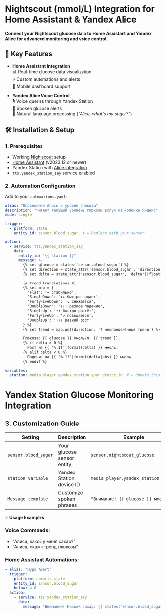 # Nightscout (mmol/L) Integration for Home Assistant & Yandex Alice

**Connect your Nightscout glucose data to Home Assistant and Yandex Alice for advanced monitoring and voice control.**


## 🌟 Key Features
- **Home Assistant Integration**  
  📊 Real-time glucose data visualization  
  ⚡ Custom automations and alerts  
  📱 Mobile dashboard support

- **Yandex Alice Voice Control**  
  🎙️ Voice queries through Yandex Station  
  🔔 Spoken glucose alerts  
  💬 Natural language processing (*"Alice, what's my sugar?"*)

## 🛠 Installation & Setup

### 1. Prerequisites
- Working [Nightscout](https://nightscout.github.io/) setup
- [Home Assistant](https://www.home-assistant.io/) (v2023.12 or newer)
- Yandex Station with [Alice integration](https://yandex.ru/dev/dialogs/alice/)
- `tts.yandex_station_say` service enabled

### 2. Automation Configuration
Add to your `automations.yaml`:

```yaml
alias: "Оповещение Алисы о уровне глюкозы"
description: "Читает текущий уровень глюкозы вслух на колонке Яндекс"
mode: single

trigger:
  - platform: state
    entity_id: sensor.blood_sugar  # ← Replace with your sensor

action:
  - service: tts.yandex_station_say
    data:
      entity_id: "{{ station }}"
      message: >-
        {% set glucose = states('sensor.blood_sugar') %}
        {% set direction = state_attr('sensor.blood_sugar', 'direction') %}
        {% set delta = state_attr('sensor.blood_sugar', 'delta')|float(0) %}
        
        {# Trend translations #}
        {% set map = {
          'Flat': '→ стабильно',
          'SingleDown': '↓↓ быстро падает',
          'FortyFiveDown': '↘ снижается',
          'DoubleDown': '↓↓↓ резкое падение',
          'SingleUp': '↑↑ быстро растёт',
          'FortyFiveUp': '↗ повышается',
          'DoubleUp': '↑↑↑ резкий рост'
        } %}
        {% set trend = map.get(direction, '? неопределённый тренд') %}
        
        Глюкоза: {{ glucose }} ммоль/л. {{ trend }}.
        {% if delta > 0 %}
          Рост на {{ '%.1f'|format(delta) }} ммоль.
        {% elif delta < 0 %}
          Падение на {{ '%.1f'|format(delta|abs) }} ммоль.
        {% endif %}

variables:
  station: media_player.yandex_station_your_device_id  # ← Update this
```


# Yandex Station Glucose Monitoring Integration

## 3. Customization Guide

| Setting             | Description                     | Example                          |
|---------------------|---------------------------------|----------------------------------|
| `sensor.blood_sugar` | Your glucose sensor entity      | `sensor.nightscout_glucose`      |
| `station variable`  | Yandex Station device ID        | `media_player.yandex_station_123abc` |
| `Message template`  | Customize spoken phrases        | `"Внимание! {{ glucose }} ммоль"` |

💡 **Usage Examples**

### Voice Commands:
- "Алиса, какой у меня сахар?"
- "Алиса, скажи тренд глюкозы"

### Home Assistant Automations:
```yaml
- alias: "Hypo Alert"
  trigger:
    platform: numeric_state
    entity_id: sensor.blood_sugar
    below: 4.0
  action:
    - service: tts.yandex_station_say
      data:
        message: "Внимание! Низкий сахар: {{ states('sensor.blood_sugar') }} ммоль!"
```